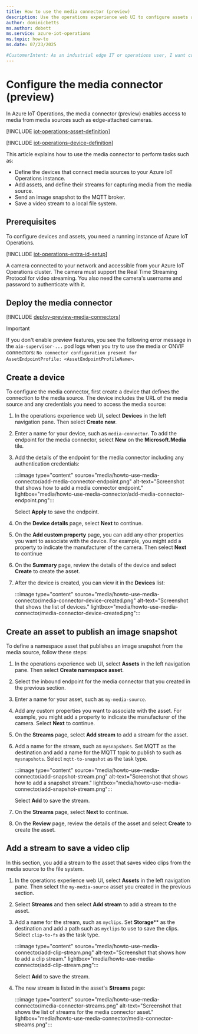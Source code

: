 ```yaml
---
title: How to use the media connector (preview)
description: Use the operations experience web UI to configure assets and devices for connections to media sources.
author: dominicbetts
ms.author: dobett
ms.service: azure-iot-operations
ms.topic: how-to
ms.date: 07/23/2025

#CustomerIntent: As an industrial edge IT or operations user, I want configure my Azure IoT Operations environment so that I can access snapshots and videos from a media source such as a IP video camera.
---
```


# Configure the media connector (preview)

In Azure IoT Operations, the media connector (preview) enables access to media from media sources such as edge-attached cameras.

[!INCLUDE [iot-operations-asset-definition](../includes/iot-operations-asset-definition.md)]

[!INCLUDE [iot-operations-device-definition](../includes/iot-operations-device-definition.md)]

This article explains how to use the media connector to perform tasks such as:

- Define the devices that connect media sources to your Azure IoT Operations instance.
- Add assets, and define their streams for capturing media from the media source.
- Send an image snapshot to the MQTT broker.
- Save a video stream to a local file system.

## Prerequisites

To configure devices and assets, you need a running instance of Azure IoT Operations.

[!INCLUDE [iot-operations-entra-id-setup](../includes/iot-operations-entra-id-setup.md)]

A camera connected to your network and accessible from your Azure IoT Operations cluster. The camera must support the Real Time Streaming Protocol for video streaming. You also need the camera's username and password to authenticate with it.

## Deploy the media connector

[!INCLUDE [deploy-preview-media-connectors](../includes/deploy-preview-media-connectors.md)]

> [!IMPORTANT]
> If you don't enable preview features, you see the following error message in the `aio-supervisor-...` pod logs when you try to use the media or ONVIF connectors: `No connector configuration present for AssetEndpointProfile: <AssetEndpointProfileName>`.

## Create a device

To configure the media connector, first create a device that defines the connection to the media source. The device includes the URL of the media source and any credentials you need to access the media source:

1. In the operations experience web UI, select **Devices** in the left navigation pane. Then select **Create new**.

1. Enter a name for your device, such as `media-connector`. To add the endpoint for the media connector, select **New** on the **Microsoft.Media** tile.

1. Add the details of the endpoint for the media connector including any authentication credentials:

    :::image type="content" source="media/howto-use-media-connector/add-media-connector-endpoint.png" alt-text="Screenshot that shows how to add a media connector endpoint." lightbox="media/howto-use-media-connector/add-media-connector-endpoint.png":::

    Select **Apply** to save the endpoint.

1. On the **Device details** page, select **Next** to continue.

1. On the **Add custom property** page, you can add any other properties you want to associate with the device. For example, you might add a property to indicate the manufacturer of the camera. Then select **Next** to continue

1. On the **Summary** page, review the details of the device and select **Create** to create the asset.

1. After the device is created, you can view it in the **Devices** list:

    :::image type="content" source="media/howto-use-media-connector/media-connector-device-created.png" alt-text="Screenshot that shows the list of devices." lightbox="media/howto-use-media-connector/media-connector-device-created.png":::

## Create an asset to publish an image snapshot

To define a namespace asset that publishes an image snapshot from the media source, follow these steps:

1. In the operations experience web UI, select **Assets** in the left navigation pane. Then select **Create namespace asset**.

1. Select the inbound endpoint for the media connector that you created in the previous section.

1. Enter a name for your asset, such as `my-media-source`.

1. Add any custom properties you want to associate with the asset. For example, you might add a property to indicate the manufacturer of the camera. Select **Next** to continue.

1. On the **Streams** page, select **Add stream** to add a stream for the asset.

1. Add a name for the stream, such as `mysnapshots`. Set MQTT as the destination and add a name for the MQTT topic to publish to such as `mysnapshots`. Select `mqtt-to-snapshot` as the task type.

    :::image type="content" source="media/howto-use-media-connector/add-snapshot-stream.png" alt-text="Screenshot that shows how to add a snapshot stream." lightbox="media/howto-use-media-connector/add-snapshot-stream.png":::

    Select **Add** to save the stream.

1. On the **Streams** page, select **Next** to continue.

1. On the **Review** page, review the details of the asset and select **Create** to create the asset.

## Add a stream to save a video clip

In this section, you add a stream to the asset that saves video clips from the media source to the file system.

1. In the operations experience web UI, select **Assets** in the left navigation pane. Then select the `my-media-source` asset you created in the previous section.

1. Select **Streams** and then select **Add stream** to add a stream to the asset.

1. Add a name for the stream, such as `myclips`. Set **Storage**** as the destination and add a path such as `myclips` to use to save the clips. Select `clip-to-fs` as the task type.

    :::image type="content" source="media/howto-use-media-connector/add-clip-stream.png" alt-text="Screenshot that shows how to add a clip stream." lightbox="media/howto-use-media-connector/add-clip-stream.png":::

    Select **Add** to save the stream.

1. The new stream is listed in the asset's **Streams** page:

    :::image type="content" source="media/howto-use-media-connector/media-connector-streams.png" alt-text="Screenshot that shows the list of streams for the media connector asset." lightbox="media/howto-use-media-connector/media-connector-streams.png":::
